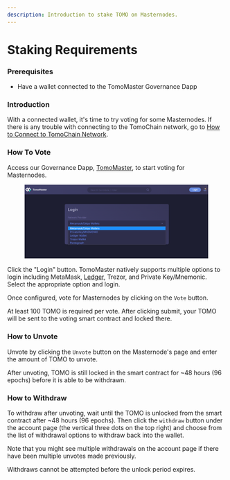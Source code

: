 ```yaml
---
description: Introduction to stake TOMO on Masternodes.
---
```


# Staking Requirements

### Prerequisites <a href="#prerequisites" id="prerequisites"></a>

* Have a wallet connected to the TomoMaster Governance Dapp

### Introduction <a href="#introduction" id="introduction"></a>

With a connected wallet, it's time to try voting for some Masternodes. If there is any trouble with connecting to the TomoChain network, go to [How to Connect to TomoChain Network](../how-to-connect-to-tomochain-network/).

### How To Vote <a href="#how-to-vote" id="how-to-vote"></a>

Access our Governance Dapp, [TomoMaster](https://master.tomochain.com/), to start voting for Masternodes.

<figure><img src="../../.gitbook/assets/Screenshot_5.png" alt=""><figcaption></figcaption></figure>

Click the "Login" button. TomoMaster natively supports multiple options to login including MetaMask, [Ledger](https://app.gitbook.com/@tomochain/s/tomochain-docs/general/how-to-connect-to-tomochain-network/ledger), Trezor, and Private Key/Mnemonic. Select the appropriate option and login.

Once configured, vote for Masternodes by clicking on the `Vote` button.

At least 100 TOMO is required per vote. After clicking submit, your TOMO will be sent to the voting smart contract and locked there.

### How to Unvote <a href="#how-to-unvote" id="how-to-unvote"></a>

Unvote by clicking the `Unvote` button on the Masternode's page and enter the amount of TOMO to unvote.

After unvoting, TOMO is still locked in the smart contract for \~48 hours (96 epochs) before it is able to be withdrawn.

### How to Withdraw <a href="#how-to-withdraw" id="how-to-withdraw"></a>

To withdraw after unvoting, wait until the TOMO is unlocked from the smart contract after \~48 hours (96 epochs). Then click the `withdraw` button under the account page (the vertical three dots on the top right) and choose from the list of withdrawal options to withdraw back into the wallet.

Note that you might see multiple withdrawals on the account page if there have been multiple unvotes made previously.

Withdraws cannot be attempted before the unlock period expires.
